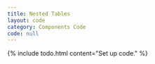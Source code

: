 ```yaml
---
title: Nested Tables
layout: code
category: Components Code
code: null
---
```


{% include todo.html content="Set up code." %}
